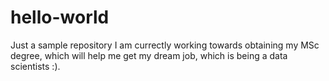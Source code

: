 # hello-world
Just a sample repository
I am currectly working towards obtaining my MSc degree, which will help me get my dream job, which is being a data scientists :).
